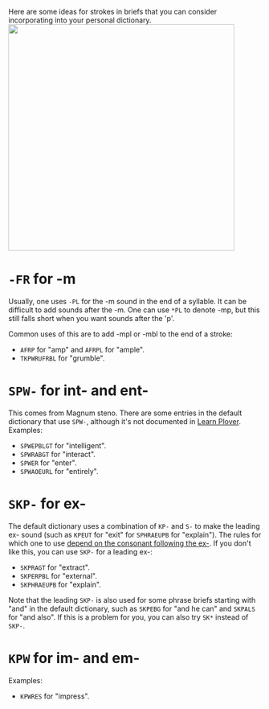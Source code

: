 Here are some ideas for strokes in briefs that you can consider incorporating into your personal dictionary.
<img src="http://stenoknight.com/plover/stenqwerty.png" width="450">

# `-FR` for -m

Usually, one uses `-PL` for the -m sound in the end of a syllable. It can be difficult to add sounds after the -m. One can use `*PL` to denote -mp, but this still falls short when you want sounds after the 'p'.

Common uses of this are to add -mpl or -mbl to the end of a stroke:

* `AFRP` for "amp" and `AFRPL` for "ample".
* `TKPWRUFRBL` for "grumble".

# `SPW-` for int- and ent-

This comes from Magnum steno. There are some entries in the default dictionary that use `SPW-`, although it's not documented in [Learn Plover]. Examples:

  [Learn Plover]: https://sites.google.com/site/ploverdoc/home

* `SPWEPBLGT` for "intelligent".
* `SPWRABGT` for "interact".
* `SPWER` for "enter".
* `SPWAOEURL` for "entirely".

# `SKP-` for ex-

The default dictionary uses a combination of `KP-` and `S-` to make the leading ex- sound (such as `KPEUT` for "exit" for `SPHRAEUPB` for "explain"). The rules for which one to use [depend on the consonant following the ex-](ex-rules). If you don't like this, you can use `SKP-` for a leading ex-:

  [ex-rules]: https://www.dropbox.com/s/fa7fch2eocubrde/Philadelphia%20Clinic.pdf?dl=0

* `SKPRAGT` for "extract".
* `SKPERPBL` for "external".
* `SKPHRAEUPB` for "explain".

Note that the leading `SKP-` is also used for some phrase briefs starting with "and" in the default dictionary, such as `SKPEBG` for "and he can" and `SKPALS` for "and also". If this is a problem for you, you can also try `SK*` instead of `SKP-`.

# `KPW` for im- and em-

Examples:

* `KPWRES` for "impress".